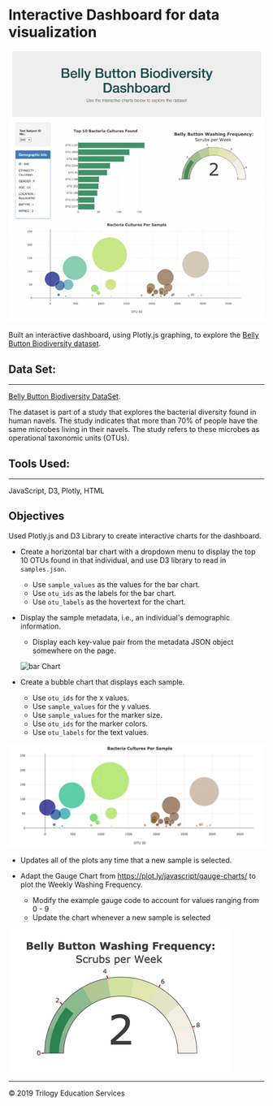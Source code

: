 # Interactive Dashboard for data visualization

![](Images/dashboard.png)

Built an interactive dashboard, using Plotly.js graphing, to explore the [Belly Button Biodiversity dataset](http://robdunnlab.com/projects/belly-button-biodiversity/).


## Data Set:
-----
[Belly Button Biodiversity DataSet](http://robdunnlab.com/projects/belly-button-biodiversity/results-and-data/).

The dataset is part of a study that explores the bacterial diversity found in human navels. The study indicates that more than 70% of people have the same microbes living in their navels. The study refers to these microbes as operational taxonomic units (OTUs).


## Tools Used:
----
JavaScript, D3, Plotly, HTML

## Objectives

Used Plotly.js and D3 Library to create interactive charts for the dashboard. 

- Create a horizontal bar chart with a dropdown menu to display the top 10 OTUs found in that individual, and use D3 library to read in `samples.json`.
  - Use `sample_values` as the values for the bar chart.
  - Use `otu_ids` as the labels for the bar chart.
  - Use `otu_labels` as the hovertext for the chart.

- Display the sample metadata, i.e., an individual's demographic information.
  - Display each key-value pair from the metadata JSON object somewhere on the page.

  ![bar Chart](Images/bar_chart3.png)

- Create a bubble chart that displays each sample.
  - Use `otu_ids` for the x values.
  - Use `sample_values` for the y values.
  - Use `sample_values` for the marker size.
  - Use `otu_ids` for the marker colors.
  - Use `otu_labels` for the text values.

![Bubble Chart](Images/bubble_chart.png)

- Updates all of the plots any time that a new sample is selected.

- Adapt the Gauge Chart from <https://plot.ly/javascript/gauge-charts/> to plot the Weekly Washing Frequency.
    - Modify the example gauge code to account for values ranging from 0 - 9
    - Update the chart whenever a new sample is selected

![Gauge Chart](Images/gauge_chart.png)

- - -

© 2019 Trilogy Education Services
